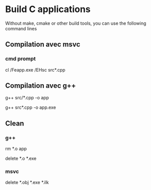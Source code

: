 # Build C applications
Without make, cmake or other build tools, you can use the following command lines

## Compilation avec msvc
### cmd prompt
cl /Feapp.exe /EHsc src\*.cpp

## Compilation avec g++
g++ src/*.cpp -o app

g++ src\*.cpp -o app.exe

## Clean
### g++
rm *.o app

delete *.o *.exe

### msvc
delete *.obj *.exe *.ilk